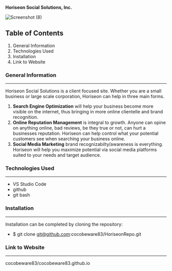 **Horiseon Social Solutions, Inc.**

![Screenshot (8)](https://user-images.githubusercontent.com/72768374/101285651-ff793180-37ab-11eb-88c1-a4d81d5e7cd4.png)

## Table of Contents
1. General Information
2. Technologies Used
3. Installation
4. Link to Website

### General Information
***
Horiseon Social Solutions is a client focused site.  Whether you are a small business or large scale corporation, Horiseon can help in three main forms.

1. **Search Engine Optimization** will help your business become more visible on the internet, thus bringing in more online clientelle and brand recognition.
2. **Online Reputation Management** is integral to growth.  Anyone can opine on anything online, bad reviews, be they true or not, can hurt a businesses reputation.  Horiseon can help control what your potential customers see when searching your business online.
3. **Social Media Marketing** brand recognizabilty/awareness is everything.  Horiseon will help you maximize potential via social media platforms suited to your needs and target audience.

### Technologies Used
***
* VS Studio Code 
* github
* git bash

### Installation
***
Installation can be completed by cloning the repository: 
* $ git clone git@github.com:cocobeware83/HoriseonRepo.git

### Link to Website
***
cocobeware83/cocobeware83.github.io








